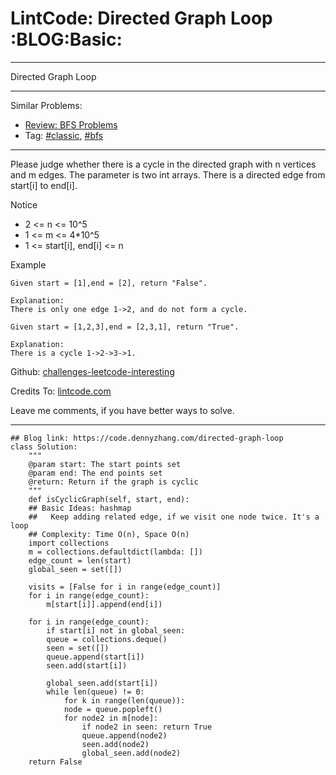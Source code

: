 
# LintCode: Directed Graph Loop     :BLOG:Basic:

---

Directed Graph Loop  

---

Similar Problems:  

-   [Review: BFS Problems](https://code.dennyzhang.com/review-bfs)
-   Tag: [#classic](https://code.dennyzhang.com/tag/classic), [#bfs](https://code.dennyzhang.com/tag/bfs)

---

Please judge whether there is a cycle in the directed graph with n vertices and m edges. The parameter is two int arrays. There is a directed edge from start[i] to end[i].  

Notice  

-   2 <= n <= 10^5
-   1 <= m <= 4\*10^5
-   1 <= start[i], end[i] <= n

Example  

    Given start = [1],end = [2], return "False".
    
    Explanation:
    There is only one edge 1->2, and do not form a cycle.

    Given start = [1,2,3],end = [2,3,1], return "True".
    
    Explanation:
    There is a cycle 1->2->3->1.

Github: [challenges-leetcode-interesting](https://github.com/DennyZhang/challenges-leetcode-interesting/tree/master/problems/directed-graph-loop)  

Credits To: [lintcode.com](http://www.lintcode.com/en/problem/directed-graph-loop/)  

Leave me comments, if you have better ways to solve.  

---

    ## Blog link: https://code.dennyzhang.com/directed-graph-loop
    class Solution:
        """
        @param start: The start points set
        @param end: The end points set
        @return: Return if the graph is cyclic
        """
        def isCyclicGraph(self, start, end):
    	## Basic Ideas: hashmap
    	##   Keep adding related edge, if we visit one node twice. It's a loop
    	## Complexity: Time O(n), Space O(n)
    	import collections
    	m = collections.defaultdict(lambda: [])
    	edge_count = len(start)
    	global_seen = set([])
    
    	visits = [False for i in range(edge_count)]
    	for i in range(edge_count):
    	    m[start[i]].append(end[i])
    
    	for i in range(edge_count):
    	    if start[i] not in global_seen:
    		queue = collections.deque()
    		seen = set([])
    		queue.append(start[i])
    		seen.add(start[i])
    
    		global_seen.add(start[i])
    		while len(queue) != 0:
    		    for k in range(len(queue)):
    			node = queue.popleft()
    			for node2 in m[node]:
    			    if node2 in seen: return True
    			    queue.append(node2)
    			    seen.add(node2)
    			    global_seen.add(node2)
    	return False

